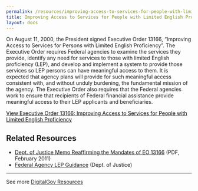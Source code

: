 ```yaml
---
permalink: /resources/improving-access-to-services-for-people-with-limited-english-proficiency-e-o-13166/
title: Improving Access to Services for People with Limited English Proficiency (EO 13166)
layout: docs
---
```


On August 11, 2000, the President signed Executive Order 13166, &#8220;Improving Access to Services for Persons with Limited English Proficiency&#8221;. The Executive Order requires Federal agencies to examine the services they provide, identify any need for services to those with limited English proficiency (LEP), and develop and implement a system to provide those services so LEP persons can have meaningful access to them. It is expected that agency plans will provide for such meaningful access consistent with, and without unduly burdening, the fundamental mission of the agency. The Executive Order also requires that the Federal agencies work to ensure that recipients of Federal financial assistance provide meaningful access to their LEP applicants and beneficiaries.

<a class="button" style="color: #000000" href="http://www.justice.gov/crt/about/cor/Pubs/eolep.pdf">View Executive Order 13166: Improving Access to Services for People with Limited English Proficiency</a>

## Related Resources

  * [Dept. of Justice Memo Reaffirming the Mandates of EO 13166](http://www.justice.gov/crt/lep/13166/AG_021711_EO_13166_Memo_to_Agencies_with_Supplement.pdf) (PDF, February 2011)
  * [Federal Agency LEP Guidance](http://www.justice.gov/crt/lep/guidance/guidance_index.html) (Dept. of Justice)

* * *

See more [DigitalGov Resources](https://www.digitalgov.gov/resources/)